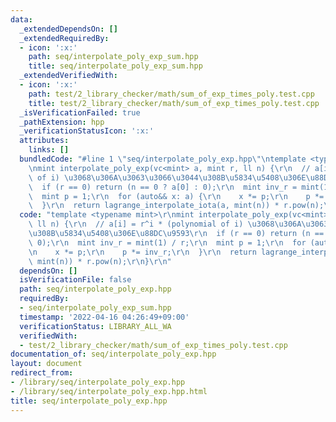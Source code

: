 ```yaml
---
data:
  _extendedDependsOn: []
  _extendedRequiredBy:
  - icon: ':x:'
    path: seq/interpolate_poly_exp_sum.hpp
    title: seq/interpolate_poly_exp_sum.hpp
  _extendedVerifiedWith:
  - icon: ':x:'
    path: test/2_library_checker/math/sum_of_exp_times_poly.test.cpp
    title: test/2_library_checker/math/sum_of_exp_times_poly.test.cpp
  _isVerificationFailed: true
  _pathExtension: hpp
  _verificationStatusIcon: ':x:'
  attributes:
    links: []
  bundledCode: "#line 1 \"seq/interpolate_poly_exp.hpp\"\ntemplate <typename mint>\r\
    \nmint interpolate_poly_exp(vc<mint> a, mint r, ll n) {\r\n  // a[i] = r^i * (polynomial\
    \ of i) \u3068\u306A\u3063\u3066\u3044\u308B\u5834\u5408\u306E\u88DC\u9593\r\n\
    \  if (r == 0) return (n == 0 ? a[0] : 0);\r\n  mint inv_r = mint(1) / r;\r\n\
    \  mint p = 1;\r\n  for (auto&& x: a) {\r\n    x *= p;\r\n    p *= inv_r;\r\n\
    \  }\r\n  return lagrange_interpolate_iota(a, mint(n)) * r.pow(n);\r\n}\r\n"
  code: "template <typename mint>\r\nmint interpolate_poly_exp(vc<mint> a, mint r,\
    \ ll n) {\r\n  // a[i] = r^i * (polynomial of i) \u3068\u306A\u3063\u3066\u3044\
    \u308B\u5834\u5408\u306E\u88DC\u9593\r\n  if (r == 0) return (n == 0 ? a[0] :\
    \ 0);\r\n  mint inv_r = mint(1) / r;\r\n  mint p = 1;\r\n  for (auto&& x: a) {\r\
    \n    x *= p;\r\n    p *= inv_r;\r\n  }\r\n  return lagrange_interpolate_iota(a,\
    \ mint(n)) * r.pow(n);\r\n}\r\n"
  dependsOn: []
  isVerificationFile: false
  path: seq/interpolate_poly_exp.hpp
  requiredBy:
  - seq/interpolate_poly_exp_sum.hpp
  timestamp: '2022-04-16 04:26:49+09:00'
  verificationStatus: LIBRARY_ALL_WA
  verifiedWith:
  - test/2_library_checker/math/sum_of_exp_times_poly.test.cpp
documentation_of: seq/interpolate_poly_exp.hpp
layout: document
redirect_from:
- /library/seq/interpolate_poly_exp.hpp
- /library/seq/interpolate_poly_exp.hpp.html
title: seq/interpolate_poly_exp.hpp
---
```

